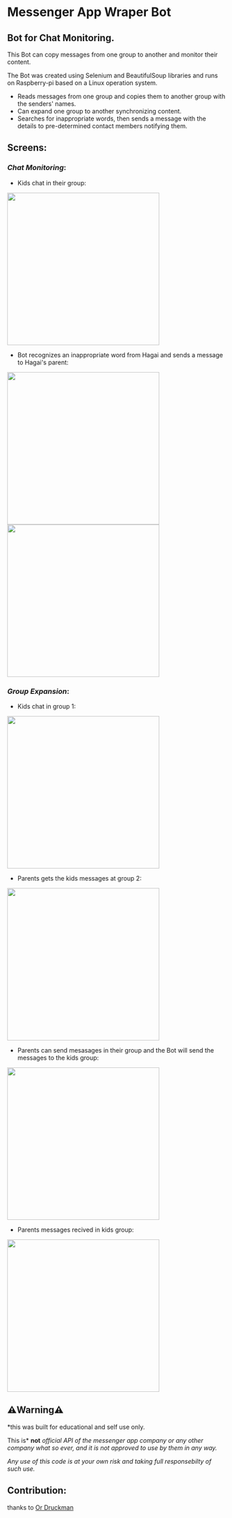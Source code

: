 # Messenger App Wraper Bot
## Bot for Chat Monitoring.

This Bot can copy messages from one group to another and monitor their content.

The Bot was created using Selenium and BeautifulSoup libraries and runs on Raspberry-pi based on a Linux operation system.


- Reads messages from one group and copies them to another group with the senders' names.
- Can expand one group to another synchronizing content.
- Searches for inappropriate words, then sends a message with the details to pre-determined contact members notifying them.


## Screens:
### *Chat Monitoring*:

- Kids chat in their group:
<img src="https://user-images.githubusercontent.com/70321869/139730163-50cca766-09ba-4471-9c55-441499f2dedc.jpg" width="350">

- Bot recognizes an inappropriate word from Hagai and sends a message to Hagai's parent:

<img src="https://user-images.githubusercontent.com/70321869/139730032-0c89a652-d0bc-463e-9b81-385e00c558bc.jpg" width="350">

<img src="https://user-images.githubusercontent.com/70321869/139730041-acfa67fb-6553-4ddf-b8f2-c76d2c9edcda.jpg" width="350">


### *Group Expansion*:

- Kids chat in group 1:

<img src="https://user-images.githubusercontent.com/70321869/139730318-c8a6973d-02ba-4a18-835d-e3079ba67b21.jpg" width="350">


- Parents gets the kids messages at group 2:

<img src="https://user-images.githubusercontent.com/70321869/139730425-eee607a5-5e84-4684-825d-9cd900d3b03b.jpg" width="350">


- Parents can send mesasages in their group and the Bot will send the messages to the kids group:

<img src="https://user-images.githubusercontent.com/70321869/139733843-7e8e4225-07ca-4d23-b3c8-dd8e9c3c69cf.jpg" width="350">


- Parents messages recived in kids group:

<img src="https://user-images.githubusercontent.com/70321869/139730608-250923be-1bf7-40f3-8e8a-34db52d96e47.jpg" width="350">


## **⚠️Warning⚠️**
*this was built for educational and self use only.

This is* **not** *official API of the messenger app company or any other company what so ever,  and it is not approved to use by them in any way.*

*Any use of this code is at your own risk and taking full responsebilty of such use.*


## Contribution:
thanks to <a href="https://github.com/ordrukman" target="_blank">Or Druckman</a>





